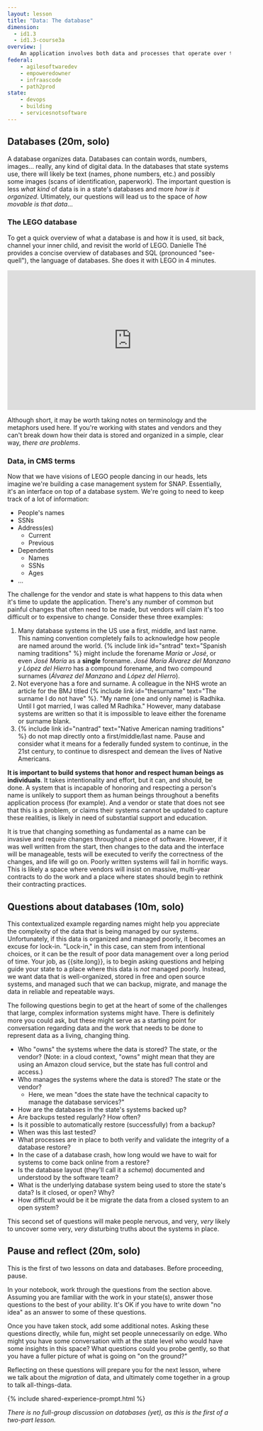 ```yaml
---
layout: lesson
title: "Data: The database"
dimension: 
  - id1.3
  - id1.3-course3a
overview: |
    An application involves both data and processes that operate over that data. Without the data, the application is nothing. As a result, how that data is organized, where it is stored, and who controls it all become critical questions in the lifecycle of a long-running software project. 
federal:
    - agilesoftwaredev
    - empoweredowner
    - infraascode
    - path2prod
state:
    - devops
    - building
    - servicesnotsoftware
---
```


## Databases (20m, solo)

A database organizes data. Databases can contain words, numbers, images... really, any kind of digital data. In the databases that state systems use, there will likely be text (names, phone numbers, etc.) and possibly some images (scans of identification, paperwork). The important question is less *what kind* of data is in a state's databases and more *how is it organized*. Ultimately, our questions will lead us to the space of *how movable is that data*...

### The LEGO database

To get a quick overview of what a database is and how it is used, sit back, channel your inner child, and revisit the world of LEGO. Danielle Thé provides a concise overview of databases and SQL (pronounced "see-quell"), the language of databases. She does it with LEGO in 4 minutes. 

<iframe width="560" height="315" src="https://www.youtube.com/embed/27axs9dO7AE" frameborder="0" allow="accelerometer; autoplay; clipboard-write; encrypted-media; gyroscope; picture-in-picture" allowfullscreen></iframe>

Although short, it may be worth taking notes on terminology and the metaphors used here. If you're working with states and vendors and they can't break down how their data is stored and organized in a simple, clear way, *there are problems*. 

### Data, in CMS terms

Now that we have visions of LEGO people dancing in our heads, lets imagine we're building a case management system for SNAP. Essentially, it's an interface on top of a database system. We're going to need to keep track of a lot of information:

* People's names
* SSNs
* Address(es)
  * Current
  * Previous
* Dependents
  * Names
  * SSNs
  * Ages
* ...

The challenge for the vendor and state is what happens to this data when it's time to update the application. There's any number of common but painful changes that often need to be made, but vendors will claim it's too difficult or to expensive to change. Consider these three examples:

1. Many database systems in the US use a first, middle, and last name. This naming convention completely fails to acknowledge how people are named around the world. {% include link id="sntrad" text="Spanish naming traditions" %} might include the forename *María* or *José*, or even *José María* as a **single** forename. *José María Álvarez del Manzano y López del Hierro* has a compound forename, and two compound surnames (*Álvarez del Manzano* and *López del Hierro*). 
2. Not everyone has a fore and surname. A colleague in the NHS wrote an article for the BMJ titled {% include link id="thesurname" text="The surname I do not have" %}. "My name (one and only name) is Radhika. Until I got married, I was called M Radhika." However, many database systems are written so that it is impossible to leave either the forename or surname blank.  
3. {% include link id="nantrad" text="Native American naming traditions" %} do not map directly onto a first/middle/last name. Pause and consider what it means for a federally funded system to continue, in the 21st century, to continue to disrespect and demean the lives of Native Americans.
 
**It is important to build systems that honor and respect human beings as individuals**. It takes intentionality and effort, but it can, and should, be done. A system that is incapable of honoring and respecting a person's name is unlikely to support them as human beings throughout a benefits application process (for example). And a vendor or state that does not see that this is a problem, or claims their systems cannot be updated to capture these realities, is likely in need of substantial support and education.

It is true that changing something as fundamental as a name can be invasive and require changes throughout a piece of software. However, if it was well written from the start, then changes to the data and the interface will be manageable, tests will be executed to verify the correctness of the changes, and life will go on. Poorly written systems will fail in horrific ways. This is likely a space where vendors will insist on massive, multi-year contracts to do the work and a place where states should begin to rethink their contracting practices.

## Questions about databases (10m, solo)

This contextualized example regarding names might help you appreciate the complexity of the data that is being managed by our systems. Unfortunately, if this data is organized and managed poorly, it becomes an excuse for lock-in. "Lock-in," in this case, can stem from intentional choices, or it can be the result of poor data management over a long period of time. Your job, as {{site.long}}, is to begin asking questions and helping guide your state to a place where this data is *not* managed poorly. Instead, we want data that is well-organized, stored in free and open source systems, and managed such that we can backup, migrate, and manage the data in reliable and repeatable ways.

The following questions begin to get at the heart of some of the challenges that large, complex information systems might have. There is definitely more you could ask, but these might serve as a starting point for conversation regarding data and the work that needs to be done to represent data as a living, changing thing.

* Who "owns" the systems where the data is stored? The state, or the vendor? (Note: in a cloud context, "owns" might mean that they are using an Amazon cloud service, but the state has full control and access.)
* Who manages the systems where the data is stored? The state or the vendor?
  * Here, we mean "does the state have the technical capacity to manage the database services?"
* How are the databases in the state's systems backed up?
* Are backups tested regularly? How often?
* Is it possible to automatically restore (successfully) from a backup?
* When was this last tested?
* What processes are in place to both verify and validate the integrity of a database restore? 
* In the case of a database crash, how long would we have to wait for systems to come back online from a restore?
* Is the database layout (they'll call it a *schema*) documented and understood by the software team?
* What is the underlying database system being used to store the state's data? Is it closed, or open? Why?
* How difficult would be it be migrate the data from a closed system to an open system?

This second set of questions will make people nervous, and very, *very* likely to uncover some very, *very* disturbing truths about the systems in place.

## Pause and reflect (20m, solo)

This is the first of two lessons on data and databases. Before proceeding, pause. 

In your notebook, work through the questions from the section above. Assuming you are familiar with the work in your state(s), answer those questions to the best of your ability. It's OK if you have to write down "no idea" as an answer to some of these questions.

Once you have taken stock, add some additional notes. Asking these questions directly, while fun, might set people unnecessarily on edge. Who might you have some conversation with at the state level who would have some insights in this space? What questions could you probe gently, so that you have a fuller picture of what is going on "on the ground?" 

Reflecting on these questions will prepare you for the next lesson, where we talk about the *migration* of data, and ultimately come together in a group to talk all-things-data.

{% include shared-experience-prompt.html %}

*There is no full-group discussion on databases (yet), as this is the first of a two-part lesson.*